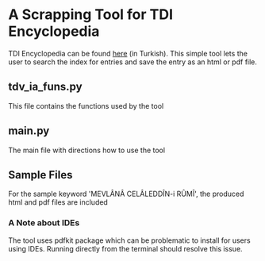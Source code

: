 # A Scrapping Tool for TDI Encyclopedia 

TDI Encyclopedia can be found [here](https://islamansiklopedisi.org.tr) (in Turkish). This simple tool lets the user to search the index for entries and save the entry as an html or pdf file.

## tdv_ia_funs.py
This file contains the functions used by the tool

## main.py
The main file with directions how to use the tool

## Sample Files
For the sample keyword 'MEVLÂNÂ CELÂLEDDÎN-i RÛMÎ', the produced html and pdf files are included

### A Note about IDEs
The tool uses pdfkit package which can be problematic to install for users using IDEs. Running directly from the terminal should resolve this issue.

